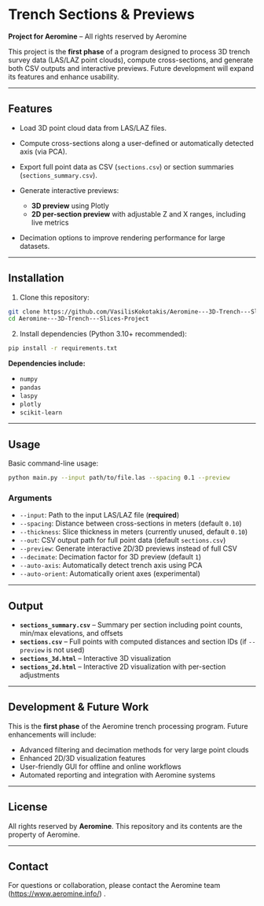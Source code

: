 

# Trench Sections & Previews

**Project for Aeromine** – All rights reserved by Aeromine

This project is the **first phase** of a program designed to process 3D trench survey data (LAS/LAZ point clouds), compute cross-sections, and generate both CSV outputs and interactive previews. Future development will expand its features and enhance usability.

---

## Features

* Load 3D point cloud data from LAS/LAZ files.
* Compute cross-sections along a user-defined or automatically detected axis (via PCA).
* Export full point data as CSV (`sections.csv`) or section summaries (`sections_summary.csv`).
* Generate interactive previews:

  * **3D preview** using Plotly
  * **2D per-section preview** with adjustable Z and X ranges, including live metrics
* Decimation options to improve rendering performance for large datasets.

---

## Installation

1. Clone this repository:

```bash
git clone https://github.com/VasilisKokotakis/Aeromine---3D-Trench---Slices-Project.git
cd Aeromine---3D-Trench---Slices-Project
```

2. Install dependencies (Python 3.10+ recommended):

```bash
pip install -r requirements.txt
```

**Dependencies include:**

* `numpy`
* `pandas`
* `laspy`
* `plotly`
* `scikit-learn`

---

## Usage

Basic command-line usage:

```bash
python main.py --input path/to/file.las --spacing 0.1 --preview
```

### Arguments

* `--input`: Path to the input LAS/LAZ file (**required**)
* `--spacing`: Distance between cross-sections in meters (default `0.10`)
* `--thickness`: Slice thickness in meters (currently unused, default `0.10`)
* `--out`: CSV output path for full point data (default `sections.csv`)
* `--preview`: Generate interactive 2D/3D previews instead of full CSV
* `--decimate`: Decimation factor for 3D preview (default `1`)
* `--auto-axis`: Automatically detect trench axis using PCA
* `--auto-orient`: Automatically orient axes (experimental)

---

## Output

* **`sections_summary.csv`** – Summary per section including point counts, min/max elevations, and offsets
* **`sections.csv`** – Full points with computed distances and section IDs (if `--preview` is not used)
* **`sections_3d.html`** – Interactive 3D visualization
* **`sections_2d.html`** – Interactive 2D visualization with per-section adjustments

---

## Development & Future Work

This is the **first phase** of the Aeromine trench processing program. Future enhancements will include:

* Advanced filtering and decimation methods for very large point clouds
* Enhanced 2D/3D visualization features
* User-friendly GUI for offline and online workflows
* Automated reporting and integration with Aeromine systems

---

## License

All rights reserved by **Aeromine**. This repository and its contents are the property of Aeromine.

---

## Contact

For questions or collaboration, please contact the Aeromine team (https://www.aeromine.info/) . 

